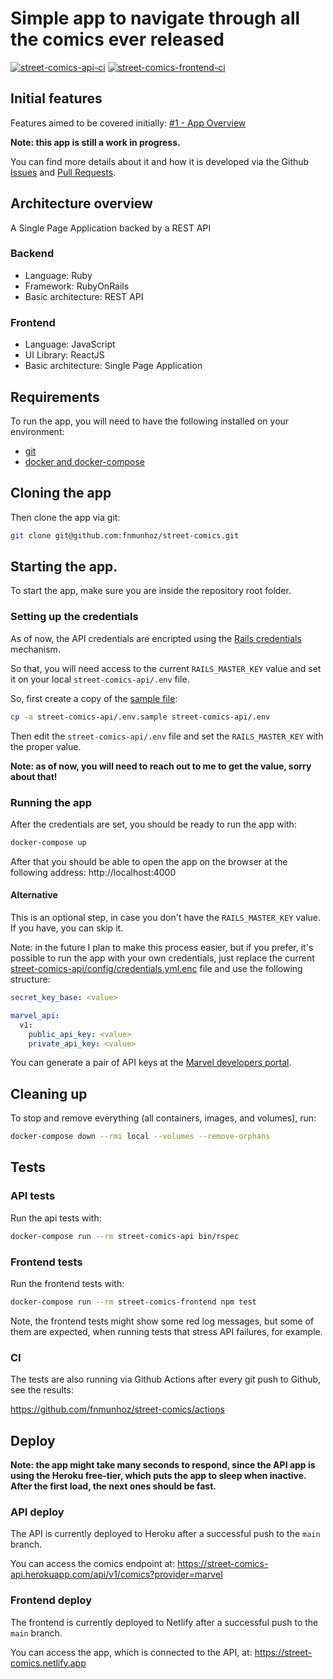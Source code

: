 # Simple app to navigate through all the comics ever released

[![street-comics-api-ci](https://github.com/fnmunhoz/street-comics/actions/workflows/street-comics-api-ci.yml/badge.svg)](https://github.com/fnmunhoz/street-comics/actions/workflows/street-comics-api-ci.yml) [![street-comics-frontend-ci](https://github.com/fnmunhoz/street-comics/actions/workflows/street-comics-frontend-ci.yml/badge.svg)](https://github.com/fnmunhoz/street-comics/actions/workflows/street-comics-frontend-ci.yml)

## Initial features

Features aimed to be covered initially: [#1 - App Overview](https://github.com/fnmunhoz/street-comics/issues/1)

**Note: this app is still a work in progress.**

You can find more details about it and how it is developed via the Github [Issues](https://github.com/fnmunhoz/street-comics/issues?q=is%3Aissue) and [Pull Requests](https://github.com/fnmunhoz/street-comics/pulls?q=is%3Apr).


## Architecture overview

A Single Page Application backed by a REST API

### Backend

- Language: Ruby
- Framework: RubyOnRails
- Basic architecture: REST API

### Frontend

- Language: JavaScript
- UI Library: ReactJS
- Basic architecture: Single Page Application

## Requirements

To run the app, you will need to have the following installed on your environment:

  * [git](https://git-scm.com/book/en/v2/Getting-Started-Installing-Git)
  * [docker and docker-compose](https://docs.docker.com/get-docker/)

## Cloning the app

Then clone the app via git:

```sh
git clone git@github.com:fnmunhoz/street-comics.git
```


## Starting the app.

To start the app, make sure you are inside the repository root folder.

### Setting up the credentials

As of now, the API credentials are encripted using the [Rails credentials](https://guides.rubyonrails.org/security.html#custom-credentials) mechanism.

So that, you will need access to the current `RAILS_MASTER_KEY` value and set it on your local `street-comics-api/.env` file.

So, first create a copy of the [sample file](https://github.com/fnmunhoz/street-comics/blob/main/street-comics-api/.env.sample):

```sh
cp -a street-comics-api/.env.sample street-comics-api/.env
```

Then edit the `street-comics-api/.env` file and set the `RAILS_MASTER_KEY` with the proper value.

**Note: as of now, you will need to reach out to me to get the value, sorry about that!**

### Running the app

After the credentials are set, you should be ready to run the app with:

```sh
docker-compose up
```

After that you should be able to open the app on the browser at the following address: http://localhost:4000

#### Alternative

This is an optional step, in case you don't have the `RAILS_MASTER_KEY` value. If you have, you can skip it.

Note: in the future I plan to make this process easier, but if you prefer, it's possible to run the app with your own credentials, just replace the current [street-comics-api/config/credentials.yml.enc](https://github.com/fnmunhoz/street-comics/blob/main/street-comics-api/config/credentials.yml.enc) file and use the following structure:

```yml
secret_key_base: <value>

marvel_api:
  v1:
    public_api_key: <value>
    private_api_key: <value>
```

You can generate a pair of API keys at the [Marvel developers portal](https://developer.marvel.com/).

## Cleaning up

To stop and remove everything (all containers, images, and volumes), run:

```sh
docker-compose down --rmi local --volumes --remove-orphans
```

## Tests

### API tests

Run the api tests with:

```sh
docker-compose run --rm street-comics-api bin/rspec
```

### Frontend tests

Run the frontend tests with:

```sh
docker-compose run --rm street-comics-frontend npm test
```

Note, the frontend tests might show some red log messages, but some of them are expected, when running tests that stress API failures, for example.

### CI

The tests are also running via Github Actions after every git push to Github, see the results:

https://github.com/fnmunhoz/street-comics/actions


## Deploy

**Note: the app might take many seconds to respond, since the API app is using the Heroku free-tier, which puts the app to sleep when inactive. After the first load, the next ones should be fast.**

### API deploy

The API is currently deployed to Heroku after a successful push to the `main` branch.

You can access the comics endpoint at: https://street-comics-api.herokuapp.com/api/v1/comics?provider=marvel

### Frontend deploy

The frontend is currently deployed to Netlify after a successful push to the `main` branch.

You can access the app, which is connected to the API, at: https://street-comics.netlify.app